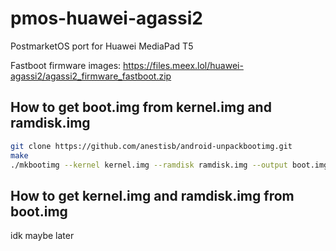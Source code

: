 # pmos-huawei-agassi2
PostmarketOS port for Huawei MediaPad T5

Fastboot firmware images: https://files.meex.lol/huawei-agassi2/agassi2_firmware_fastboot.zip

## How to get boot.img from kernel.img and ramdisk.img

```sh
git clone https://github.com/anestisb/android-unpackbootimg.git
make
./mkbootimg --kernel kernel.img --ramdisk ramdisk.img --output boot.img
```

## How to get kernel.img and ramdisk.img from boot.img

idk maybe later
